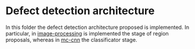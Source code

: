 # Defect detection architecture

In this folder the defect detection architecture proposed is implemented. 
In particular, in [image-processing](./image-processing) is implemented the stage of region proposals, whereas in [mc-cnn](./mc-cnn) the classificator stage.